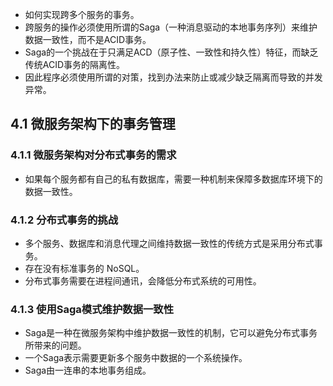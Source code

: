 - 如何实现跨多个服务的事务。
- 跨服务的操作必须使用所谓的Saga（一种消息驱动的本地事务序列）来维护数据一致性，而不是ACID事务。
- Saga的一个挑战在于只满足ACD（原子性、一致性和持久性）特征，而缺乏传统ACID事务的隔离性。
- 因此程序必须使用所谓的对策，找到办法来防止或减少缺乏隔离而导致的并发异常。

## 4.1 微服务架构下的事务管理

### 4.1.1 微服务架构对分布式事务的需求

- 如果每个服务都有自己的私有数据库，需要一种机制来保障多数据库环境下的数据一致性。

### 4.1.2 分布式事务的挑战

- 多个服务、数据库和消息代理之间维持数据一致性的传统方式是采用分布式事务。
- 存在没有标准事务的 NoSQL。
- 分布式事务需要在进程间通讯，会降低分布式系统的可用性。

### 4.1.3 使用Saga模式维护数据一致性

- Saga是一种在微服务架构中维护数据一致性的机制，它可以避免分布式事务所带来的问题。
- 一个Saga表示需要更新多个服务中数据的一个系统操作。
- Saga由一连串的本地事务组成。

